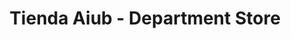 ---
title: "Tienda Aiub - Department Store"
url: /minas/tienda-aiub-department-store/
shop: Kleidung
---